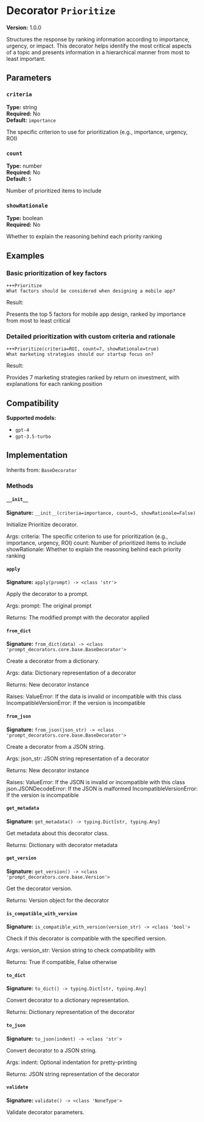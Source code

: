 # Decorator `Prioritize`

**Version:** 1.0.0

Structures the response by ranking information according to importance, urgency, or impact. This decorator helps identify the most critical aspects of a topic and presents information in a hierarchical manner from most to least important.

## Parameters

### `criteria`

**Type:** string  
**Required:** No  
**Default:** `importance`  

The specific criterion to use for prioritization (e.g., importance, urgency, ROI)

### `count`

**Type:** number  
**Required:** No  
**Default:** `5`  

Number of prioritized items to include

### `showRationale`

**Type:** boolean  
**Required:** No  

Whether to explain the reasoning behind each priority ranking

## Examples

### Basic prioritization of key factors

```
+++Prioritize
What factors should be considered when designing a mobile app?
```

Result:

Presents the top 5 factors for mobile app design, ranked by importance from most to least critical

### Detailed prioritization with custom criteria and rationale

```
+++Prioritize(criteria=ROI, count=7, showRationale=true)
What marketing strategies should our startup focus on?
```

Result:

Provides 7 marketing strategies ranked by return on investment, with explanations for each ranking position

## Compatibility

**Supported models:**

- `gpt-4`
- `gpt-3.5-turbo`

## Implementation

Inherits from: `BaseDecorator`

### Methods

#### `__init__`

**Signature:** `__init__(criteria=importance, count=5, showRationale=False)`

Initialize Prioritize decorator.

Args:
    criteria: The specific criterion to use for prioritization (e.g., importance, urgency, ROI)
    count: Number of prioritized items to include
    showRationale: Whether to explain the reasoning behind each priority ranking

#### `apply`

**Signature:** `apply(prompt) -> <class 'str'>`

Apply the decorator to a prompt.

Args:
    prompt: The original prompt
    
Returns:
    The modified prompt with the decorator applied

#### `from_dict`

**Signature:** `from_dict(data) -> <class 'prompt_decorators.core.base.BaseDecorator'>`

Create a decorator from a dictionary.

Args:
    data: Dictionary representation of a decorator
    
Returns:
    New decorator instance
    
Raises:
    ValueError: If the data is invalid or incompatible with this class
    IncompatibleVersionError: If the version is incompatible

#### `from_json`

**Signature:** `from_json(json_str) -> <class 'prompt_decorators.core.base.BaseDecorator'>`

Create a decorator from a JSON string.

Args:
    json_str: JSON string representation of a decorator
    
Returns:
    New decorator instance
    
Raises:
    ValueError: If the JSON is invalid or incompatible with this class
    json.JSONDecodeError: If the JSON is malformed
    IncompatibleVersionError: If the version is incompatible

#### `get_metadata`

**Signature:** `get_metadata() -> typing.Dict[str, typing.Any]`

Get metadata about this decorator class.

Returns:
    Dictionary with decorator metadata

#### `get_version`

**Signature:** `get_version() -> <class 'prompt_decorators.core.base.Version'>`

Get the decorator version.

Returns:
    Version object for the decorator

#### `is_compatible_with_version`

**Signature:** `is_compatible_with_version(version_str) -> <class 'bool'>`

Check if this decorator is compatible with the specified version.

Args:
    version_str: Version string to check compatibility with
    
Returns:
    True if compatible, False otherwise

#### `to_dict`

**Signature:** `to_dict() -> typing.Dict[str, typing.Any]`

Convert decorator to a dictionary representation.

Returns:
    Dictionary representation of the decorator

#### `to_json`

**Signature:** `to_json(indent) -> <class 'str'>`

Convert decorator to a JSON string.

Args:
    indent: Optional indentation for pretty-printing
    
Returns:
    JSON string representation of the decorator

#### `validate`

**Signature:** `validate() -> <class 'NoneType'>`

Validate decorator parameters.

